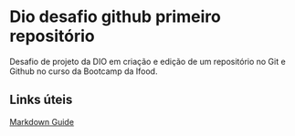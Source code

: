 # Dio desafio github primeiro repositório
Desafio de projeto da DIO em criação e edição de um repositório no Git e Github no curso da Bootcamp da Ifood.
## Links úteis 
[Markdown Guide](https://www.markdownguide.org/basic-syntax/)
